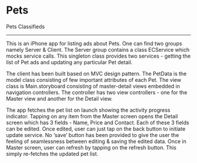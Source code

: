 # Pets
Pets Classifieds

--------------------

This is an iPhone app for listing ads about Pets. One can find two
groups namely Server & Client. The Server group contains a class
ECService which mocks service calls. This singleton class provides two
services - getting the list of Pet ads and updating any particular Pet
detail.

The client has been built based on MVC design pattern. The PetData is
the model class consisting of few important attributes of each Pet. The
view class is Main.storyboard consisting of master-detail views
embedded in navigation controllers. The controller has two view
controllers - one for the Master view and another for the Detail view.

The app fetches the pet list on launch showing the activity progress
indicator. Tapping on any item from the Master screen opens the Detail
screen which has 3 fields - Name, Price and Contact. Each of these 3
fields can be edited. Once edited, user can just tap on the back button
to initiate update service. No ‘save’ button has been provided to give
the user the feeling of seamlessness between editing & saving the
edited data. Once in Master screen, user can refresh by tapping on the
refresh button. This simply re-fetches the updated pet list.
